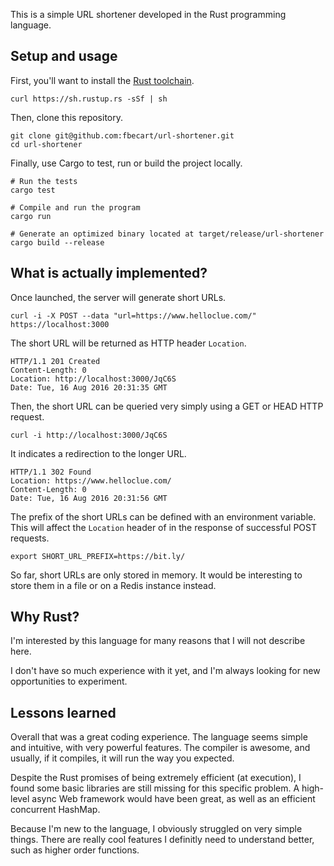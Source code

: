 This is a simple URL shortener developed in the Rust programming language.

## Setup and usage

First, you'll want to install the [Rust toolchain](https://www.rustup.rs/).

    curl https://sh.rustup.rs -sSf | sh

Then, clone this repository.

    git clone git@github.com:fbecart/url-shortener.git
    cd url-shortener

Finally, use Cargo to test, run or build the project locally.

    # Run the tests
    cargo test
    
    # Compile and run the program
    cargo run
    
    # Generate an optimized binary located at target/release/url-shortener
    cargo build --release

## What is actually implemented?

Once launched, the server will generate short URLs.

    curl -i -X POST --data "url=https://www.helloclue.com/" https://localhost:3000

The short URL will be returned as HTTP header `Location`.

    HTTP/1.1 201 Created
    Content-Length: 0
    Location: http://localhost:3000/JqC6S
    Date: Tue, 16 Aug 2016 20:31:35 GMT

Then, the short URL can be queried very simply using a GET or HEAD HTTP request.

    curl -i http://localhost:3000/JqC6S

It indicates a redirection to the longer URL.

    HTTP/1.1 302 Found
    Location: https://www.helloclue.com/
    Content-Length: 0
    Date: Tue, 16 Aug 2016 20:31:56 GMT

The prefix of the short URLs can be defined with an environment variable. This will affect the `Location` header of in the response of successful POST requests.

    export SHORT_URL_PREFIX=https://bit.ly/

So far, short URLs are only stored in memory. It would be interesting to store them in a file or on a Redis instance instead.

## Why Rust?

I'm interested by this language for many reasons that I will not describe here.

I don't have so much experience with it yet, and I'm always looking for new opportunities to experiment.

## Lessons learned

Overall that was a great coding experience. The language seems simple and intuitive, with very powerful features. The compiler is awesome, and usually, if it compiles, it will run the way you expected.

Despite the Rust promises of being extremely efficient (at execution), I found some basic libraries are still missing for this specific problem. A high-level async Web framework would have been great, as well as an efficient concurrent HashMap.

Because I'm new to the language, I obviously struggled on very simple things. There are really cool features I definitly need to understand better, such as higher order functions.